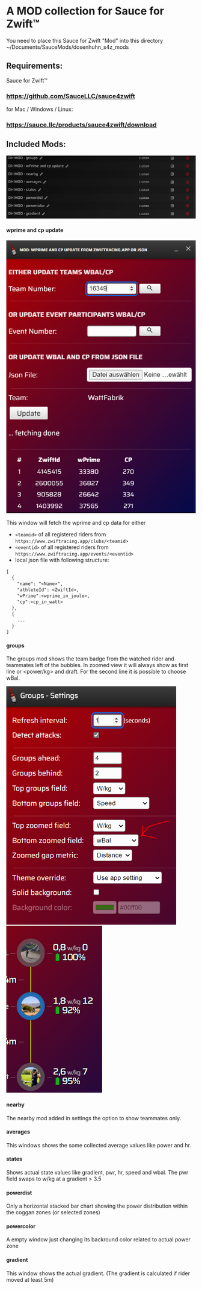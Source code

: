 A MOD collection for Sauce for Zwift™
===========

You need to place this Sauce for Zwift "Mod" into this directory ~/Documents/SauceMods/dosenhuhn_s4z_mods


Requirements:
--------
Sauce for Zwift™ 
### https://github.com/SauceLLC/sauce4zwift
for Mac / Windows / Linux:
### https://sauce.llc/products/sauce4zwift/download

Included Mods:
--------
<img src="assets/images/DH_Mods_Overview.png"/>

#### wprime and cp update
<img src="assets/images/wbal_cp_update.PNG"/>

This window will fetch the wprime and cp data for either 
- `<teamid>` of all registered riders from `https://www.zwiftracing.app/clubs/<teamid>`
- `<eventid>` of all registered riders from `https://www.zwiftracing.app/events/<eventid>`
- local json file with following structure:
```
[
  {
    "name": "<Name>", 
    "athleteId": <ZwiftId>, 
    "wPrime":<wprime_in_joule>, 
    "cp":<cp_in_watt>
  },
  {
    ...
  }
]
```

#### groups
The groups mod shows the team badge from the watched rider and teammates left of the bubbles. In zoomed view it will always show as first line <power> or <power/kg> and draft. For the second line it is possible to choose wBal.

<img src="assets/images/groups_settings.PNG"/>
<img src="assets/images/groups_zoomed.PNG"/>

#### nearby
The nearby mod added in settings the option to show teammates only.
  
#### averages
This windows shows the some collected average values like power and hr.

#### states
Shows actual state values like gradient, pwr, hr, speed and wbal. The pwr field swaps to w/kg at a gradient > 3.5
  
#### powerdist
Only a horizontal stacked bar chart showing the power distribution within the coggan zones (or selected zones)
  
#### powercolor
A empty window just changing its backround color related to actual power zone
  
#### gradient
This window shows the actual gradient. (The gradient is calculated if rider moved at least 5m)
  

